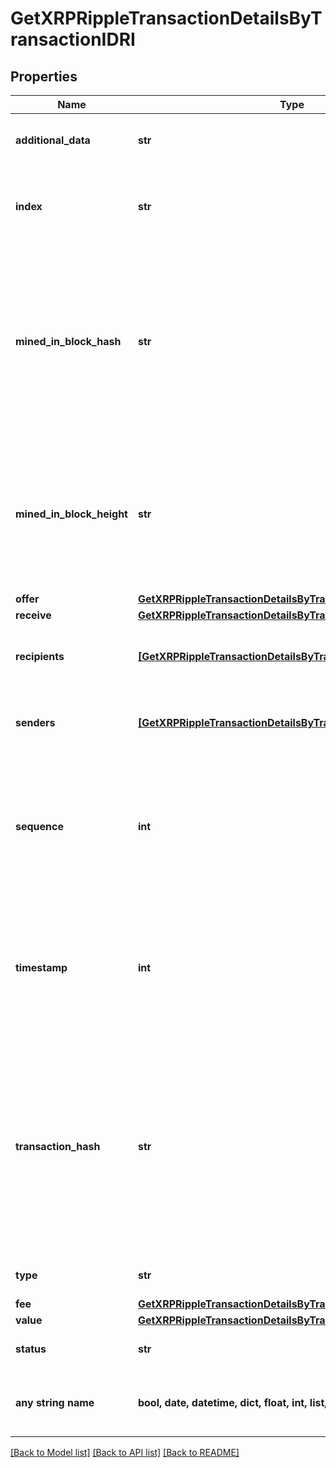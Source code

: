 # GetXRPRippleTransactionDetailsByTransactionIDRI


## Properties
Name | Type | Description | Notes
------------ | ------------- | ------------- | -------------
**additional_data** | **str** | Represents additional data that may be needed. | 
**index** | **str** | Defines the index of the transaction, i.e. the consecutive place it takes in the blockchain. | 
**mined_in_block_hash** | **str** | Represents the hash of the block where this transaction was mined/confirmed for first time. The hash is defined as a cryptographic digital fingerprint made by hashing the block header twice through the SHA256 algorithm. | 
**mined_in_block_height** | **str** | Represents the hight of the block where this transaction was mined/confirmed for first time. The height is defined as the number of blocks in the blockchain preceding this specific block. | 
**offer** | [**GetXRPRippleTransactionDetailsByTransactionIDRIOffer**](GetXRPRippleTransactionDetailsByTransactionIDRIOffer.md) |  | 
**receive** | [**GetXRPRippleTransactionDetailsByTransactionIDRIReceive**](GetXRPRippleTransactionDetailsByTransactionIDRIReceive.md) |  | 
**recipients** | [**[GetXRPRippleTransactionDetailsByTransactionIDRIRecipients]**](GetXRPRippleTransactionDetailsByTransactionIDRIRecipients.md) | Represents an object of addresses that receive the transactions. | 
**senders** | [**[GetXRPRippleTransactionDetailsByTransactionIDRISenders]**](GetXRPRippleTransactionDetailsByTransactionIDRISenders.md) | Represents an object of addresses that provide the funds. | 
**sequence** | **int** | Defines the transaction input&#39;s sequence as an integer, which is is used when transactions are replaced with newer versions before LockTime. | 
**timestamp** | **int** | Defines the exact date/time in Unix Timestamp when this transaction was mined, confirmed or first seen in Mempool, if it is unconfirmed. | 
**transaction_hash** | **str** | Represents the same as &#x60;transactionId&#x60; for account-based protocols like Ethereum, while it could be different in UTXO-based protocols like Bitcoin. E.g., in UTXO-based protocols &#x60;hash&#x60; is different from &#x60;transactionId&#x60; for SegWit transactions. | 
**type** | **str** | Defines the type of the transaction. | 
**fee** | [**GetXRPRippleTransactionDetailsByTransactionIDRIFee**](GetXRPRippleTransactionDetailsByTransactionIDRIFee.md) |  | 
**value** | [**GetXRPRippleTransactionDetailsByTransactionIDRIValue**](GetXRPRippleTransactionDetailsByTransactionIDRIValue.md) |  | 
**status** | **str** | Defines the status of the transaction. | [optional] 
**any string name** | **bool, date, datetime, dict, float, int, list, str, none_type** | any string name can be used but the value must be the correct type | [optional]

[[Back to Model list]](../README.md#documentation-for-models) [[Back to API list]](../README.md#documentation-for-api-endpoints) [[Back to README]](../README.md)


